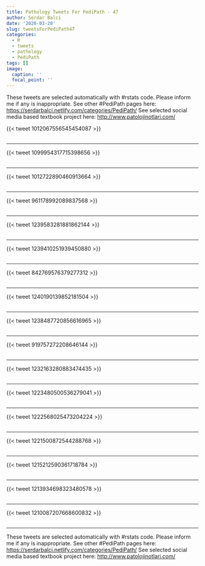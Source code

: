 ```yaml
---
title: Pathology Tweets For PediPath - 47
author: Serdar Balci
date: '2020-03-20'
slug: tweetsForPediPath47
categories:
  - R
  - tweets
  - pathology
  - PediPath
tags: []
image:
  caption: ''
  focal_point: ''
---
```



These tweets are selected automatically with #rstats code. Please inform me if any is inappropriate.
See other #PediPath pages here: https://serdarbalci.netlify.com/categories/PediPath/ 
See selected social media based textbook project here: http://www.patolojinotlari.com/

{{< tweet 1012067556545454087 >}}
<br>
<br>
<hr>
{{< tweet 1099954317715398656 >}}
<br>
<br>
<hr>
{{< tweet 1012722890460913664 >}}
<br>
<br>
<hr>
{{< tweet 961178992089837568 >}}
<br>
<br>
<hr>
{{< tweet 1239583281881862144 >}}
<br>
<br>
<hr>
{{< tweet 1239410251939450880 >}}
<br>
<br>
<hr>
{{< tweet 842769576379277312 >}}
<br>
<br>
<hr>
{{< tweet 1240190139852181504 >}}
<br>
<br>
<hr>
{{< tweet 1238487720856616965 >}}
<br>
<br>
<hr>
{{< tweet 919757272208646144 >}}
<br>
<br>
<hr>
{{< tweet 1232163280883474435 >}}
<br>
<br>
<hr>
{{< tweet 1223480500536279041 >}}
<br>
<br>
<hr>
{{< tweet 1222568025473204224 >}}
<br>
<br>
<hr>
{{< tweet 1221500872544288768 >}}
<br>
<br>
<hr>
{{< tweet 1215212590361718784 >}}
<br>
<br>
<hr>
{{< tweet 1213934698323480578 >}}
<br>
<br>
<hr>
{{< tweet 1210087207668600832 >}}
<br>
<br>
<hr>


These tweets are selected automatically with #rstats code. Please inform me if any is inappropriate.
See other #PediPath pages here: https://serdarbalci.netlify.com/categories/PediPath/ 
See selected social media based textbook project here: http://www.patolojinotlari.com/
